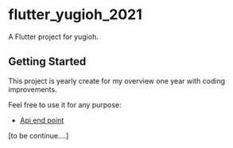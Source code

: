 # flutter_yugioh_2021

A Flutter project for yugioh.

## Getting Started

This project is yearly create for my overview one year with coding improvements.

Feel free to use it for any purpose:

- [Api end point](https://ygoprodeck.com/)

[to be continue....]
